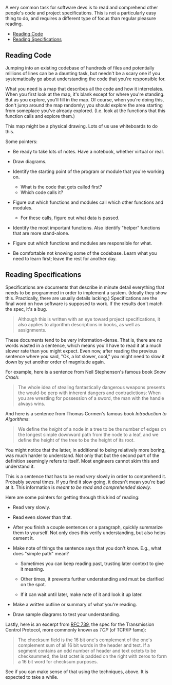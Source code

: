 A very common task for software devs is to read and comprehend other people's code and project specifications. This is not a particularly easy thing to do, and requires a different type of focus than regular pleasure reading.

* [Reading Code](#reading-code)
* [Reading Specifications](#reading-specifications)

## Reading Code

Jumping into an existing codebase of hundreds of files and potentially millions of lines can be a daunting task, but needn't be a scary one if you systematically go about understanding the code that you're responsible for.

What you need is a map that describes all the code and how it interrelates. When you first look at the map, it's blank except for where you're standing. But as you explore, you'll fill in the map. Of course, when you're doing this, don't jump around the map randomly; you should explore the area starting from someplace you've already explored. (I.e. look at the functions that this function calls and explore them.)

This map might be a physical drawing. Lots of us use whiteboards to do this.

Some pointers:

* Be ready to take lots of notes. Have a notebook, whether virtual or real.

* Draw diagrams.

* Identify the starting point of the program or module that you're working on.

  * What is the code that gets called first?
  * Which code calls it?

* Figure out which functions and modules call which other functions and modules.

  * For these calls, figure out what data is passed.

* Identify the most important functions. Also identify "helper" functions that are more stand-alone.

* Figure out which functions and modules are responsible for what.

* Be comfortable not knowing some of the codebase. Learn what you need to learn first; leave the rest for another day.


## Reading Specifications

Specifications are documents that describe in minute detail everything that needs to be programmed in order to implement a system. (Ideally they show this. Practically, there are usually details lacking.) Specifications are the final word on how software is supposed to work. If the results don't match the spec, it's a bug.

> Although this is written with an eye toward project specifications, it also applies to algorithm descriptions in books, as well as assignments.

These documents tend to be very information-dense. That is, there are no words wasted in a sentence, which means you'll have to read it at a much slower rate than you might expect. Even now, after reading the previous sentence where you said, "Ok, a lot slower, cool," you might need to slow it down by yet another order of magnitude again.

For example, here is a sentence from Neil Stephenson's famous book _Snow Crash_:

> The whole idea of stealing fantastically dangerous weapons presents the would-be perp with inherent dangers and contradictions: When you are wrestling for possession of a sword, the man with the handle always wins.

And here is a sentence from Thomas Cormen's famous book _Introduction to Algorithms_:

> We define the _height_ of a node in a tree to be the number of edges on the longest simple downward path from the node to a leaf, and we define the height of the tree to be the height of its root.

You might notice that the latter, in additional to being relatively more boring, was much harder to understand. Not only that but the second part of the definition seemingly refers to itself. Most engineers cannot skim this and understand it.

This is a sentence that has to be read _very_ slowly in order to comprehend it. Probably several times. If you find it slow going, it doesn't mean you're bad at it. This information is _meant to be read and comprehended slowly_.


Here are some pointers for getting through this kind of reading:

* Read very slowly.

* Read even slower than that.

* After you finish a couple sentences or a paragraph, quickly summarize them to yourself. Not only does this verify understanding, but also helps cement it.

* Make note of things the sentence says that you don't know. E.g., what does "simple path" mean?

  * Sometimes you can keep reading past, trusting later context to give it meaning.

  * Other times, it prevents further understanding and must be clarified on the spot.

  * If it can wait until later, make note of it and look it up later.

* Make a written outline or summary of what you're reading.

* Draw sample diagrams to test your understanding.

Lastly, here is an excerpt from [RFC 739](https://tools.ietf.org/html/rfc793), the spec for the Transmission Control Protocol, more commonly known as _TCP_ (of TCP/IP fame):

> The checksum field is the 16 bit one's complement of the one's complement sum of all 16 bit words in the header and text. If a segment contains an odd number of header and text octets to be checksummed, the last octet is padded on the right with zeros to form a 16 bit word for checksum purposes.

See if you can make sense of that using the techniques, above. It is expected to take a while.